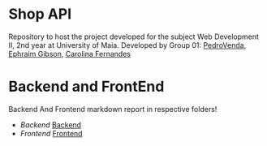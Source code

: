 # Shop API

Repository to host the project developed for the subject Web Development II, 2nd year at University of Maia. Developed by Group 01:  [PedroVenda](https://github.com/PedroVenda27), [Ephraim Gibson](https://github.com/EphraimGibson.), [Carolina Fernandes](https://github.com/Carolinafbar)

# Backend and FrontEnd
Backend And Frontend markdown report in respective folders!

- *Backend* [Backend](backend_M1)
- *Frontend* [Frontend](frontend_M2)
